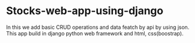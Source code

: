 # Stocks-web-app-using-django 
In this we add basic CRUD operations and data featch by api by using json. This app build in django python web framework and html, css(boostrap).
